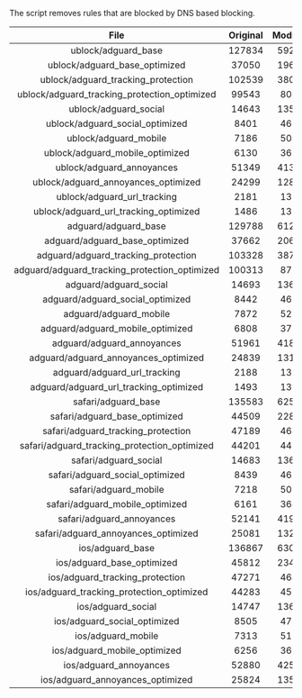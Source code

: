 The script removes rules that are blocked by DNS based blocking.


| File | Original | Modified |
|:----:|:-----:|:-----:|
| ublock/adguard_base | 127834 | 59229 |
| ublock/adguard_base_optimized | 37050 | 19601 |
| ublock/adguard_tracking_protection | 102539 | 38042 |
| ublock/adguard_tracking_protection_optimized | 99543 | 8067 |
| ublock/adguard_social | 14643 | 13581 |
| ublock/adguard_social_optimized | 8401 | 4655 |
| ublock/adguard_mobile | 7186 | 5049 |
| ublock/adguard_mobile_optimized | 6130 | 3611 |
| ublock/adguard_annoyances | 51349 | 41305 |
| ublock/adguard_annoyances_optimized | 24299 | 12838 |
| ublock/adguard_url_tracking | 2181 | 1328 |
| ublock/adguard_url_tracking_optimized | 1486 | 1325 |
| adguard/adguard_base | 129788 | 61252 |
| adguard/adguard_base_optimized | 37662 | 20647 |
| adguard/adguard_tracking_protection | 103328 | 38771 |
| adguard/adguard_tracking_protection_optimized | 100313 | 8780 |
| adguard/adguard_social | 14693 | 13638 |
| adguard/adguard_social_optimized | 8442 | 4699 |
| adguard/adguard_mobile | 7872 | 5229 |
| adguard/adguard_mobile_optimized | 6808 | 3784 |
| adguard/adguard_annoyances | 51961 | 41855 |
| adguard/adguard_annoyances_optimized | 24839 | 13134 |
| adguard/adguard_url_tracking | 2188 | 1335 |
| adguard/adguard_url_tracking_optimized | 1493 | 1332 |
| safari/adguard_base | 135583 | 62503 |
| safari/adguard_base_optimized | 44509 | 22896 |
| safari/adguard_tracking_protection | 47189 | 4640 |
| safari/adguard_tracking_protection_optimized | 44201 | 4492 |
| safari/adguard_social | 14683 | 13622 |
| safari/adguard_social_optimized | 8439 | 4686 |
| safari/adguard_mobile | 7218 | 5085 |
| safari/adguard_mobile_optimized | 6161 | 3641 |
| safari/adguard_annoyances | 52141 | 41958 |
| safari/adguard_annoyances_optimized | 25081 | 13212 |
| ios/adguard_base | 136867 | 63008 |
| ios/adguard_base_optimized | 45812 | 23400 |
| ios/adguard_tracking_protection | 47271 | 4648 |
| ios/adguard_tracking_protection_optimized | 44283 | 4500 |
| ios/adguard_social | 14747 | 13660 |
| ios/adguard_social_optimized | 8505 | 4706 |
| ios/adguard_mobile | 7313 | 5129 |
| ios/adguard_mobile_optimized | 6256 | 3682 |
| ios/adguard_annoyances | 52880 | 42587 |
| ios/adguard_annoyances_optimized | 25824 | 13522 |